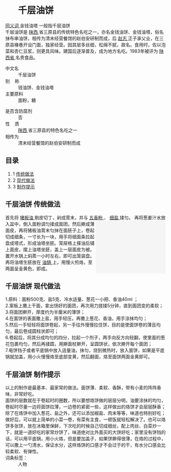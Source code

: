 <div class="main-content">
 <div class="top-tool">
 </div>
 <div style="width:0;height:0;clear:both">
 </div>
 <dl class="lemmaWgt-lemmaTitle lemmaWgt-lemmaTitle-">
  <dd class="lemmaWgt-lemmaTitle-title">
   <h1>
    千层油饼
   </h1>
   <a class="edit-lemma cmn-btn-hover-blue cmn-btn-28 j-edit-link" href="javascript:;">
   </a>
   <a class="lock-lemma" href="javascript:;" nslog-type="10003105" target="_blank" title="锁定">
   </a>
   <a class="lemma-discussion cmn-btn-hover-blue cmn-btn-28 j-discussion-link" href="/planet/talk?lemmaId=5098483" nslog-type="90000102" target="_blank">
   </a>
  </dd>
 </dl>
 <span class="view-tip-panel">
  <a class="viewTip-icon" href="/subview/71844/10028254.htm" target="_blank" title="同义词">
   同义词
  </a>
  <span class="viewTip-fromTitle">
   金钱油塔
  </span>
  一般指千层油饼
 </span>
 <div class="promotion-declaration">
 </div>
 <div class="lemma-summary" label-module="lemmaSummary">
  <div class="para" label-module="para">
   千层油饼是
   <a href="/item/%E9%99%95%E8%A5%BF" target="_blank">
    陕西
   </a>
   省三原县的传统特色名吃之一，亦名金钱油饼、金钱油塔，俗名抹布串油饼，相传为清末经营餐馆的赵伯安研制而成，后
   <a href="/item/%E8%B5%B5%E5%BF%97" target="_blank">
    赵志
   </a>
   正子承父业，在三原县椽巷开设门面，独家经营。因其层多丝细，松绵不腻，故名。食用时，佐以泡菜和杏仁豆浆，则更具风味。建国后逐渐普及，成为地方名吃。1983年被评为
   <a data-lemmaid="19657132" href="/item/%E9%99%95%E8%A5%BF%E7%9C%81/19657132" target="_blank">
    陕西省
   </a>
   名贵食品。
  </div>
 </div>
 <div class="configModuleBanner">
 </div>
 <div class="basic-info cmn-clearfix">
  <dl class="basicInfo-block basicInfo-left">
   <dt class="basicInfo-item name">
    中文名
   </dt>
   <dd class="basicInfo-item value">
    千层油饼
   </dd>
   <dt class="basicInfo-item name">
    别    称
   </dt>
   <dd class="basicInfo-item value">
    钱油饼、金钱油塔
   </dd>
   <dt class="basicInfo-item name">
    主要原料
   </dt>
   <dd class="basicInfo-item value">
    面粉，糖
   </dd>
  </dl>
  <dl class="basicInfo-block basicInfo-right">
   <dt class="basicInfo-item name">
    是否含防腐剂
   </dt>
   <dd class="basicInfo-item value">
    否
   </dd>
   <dt class="basicInfo-item name">
    性    质
   </dt>
   <dd class="basicInfo-item value">
    <a href="/item/%E9%99%95%E8%A5%BF" target="_blank">
     陕西
    </a>
    省三原县的特色名吃之一
   </dd>
   <dt class="basicInfo-item name">
    相传为
   </dt>
   <dd class="basicInfo-item value">
    清末经营餐馆的赵伯安研制而成
   </dd>
  </dl>
 </div>
 <div class="lemmaWgt-lemmaCatalog">
  <div class="lemma-catalog">
   <h2 class="block-title">
    目录
   </h2>
   <div class="catalog-list column-1">
    <ol>
     <li class="level1">
      <span class="index">
       1
      </span>
      <span class="text">
       <a href="#1">
        传统做法
       </a>
      </span>
     </li>
     <li class="level1">
      <span class="index">
       2
      </span>
      <span class="text">
       <a href="#2">
        现代做法
       </a>
      </span>
     </li>
     <li class="level1">
      <span class="index">
       3
      </span>
      <span class="text">
       <a href="#3">
        制作提示
       </a>
      </span>
     </li>
    </ol>
   </div>
  </div>
 </div>
 <div class="anchor-list">
  <a class="lemma-anchor para-title" name="1">
  </a>
  <a class="lemma-anchor" name="sub1003043_1">
  </a>
  <a class="lemma-anchor" name="传统做法">
  </a>
 </div>
 <div class="para-title level-2" label-module="para-title">
  <h2 class="title-text">
   <span class="title-prefix">
    千层油饼
   </span>
   传统做法
  </h2>
  <a class="edit-icon j-edit-link" data-edit-dl="1" href="javascript:;">
  </a>
 </div>
 <div class="para" label-module="para">
  首先将
  <a href="/item/%E7%8C%AA%E6%9D%BF%E6%B2%B9" target="_blank">
   猪板油
  </a>
  剔皮切丁，剁成茸末，并与
  <a href="/item/%E4%BA%94%E9%A6%99%E7%B2%89" target="_blank">
   五香粉
  </a>
  、
  <a href="/item/%E7%BB%86%E7%9B%90" target="_blank">
   细盐
  </a>
  揉匀。
  <div class="lemma-picture text-pic layout-right" style="width:220px; float: right;">
   <a class="image-link" href="/pic/%E5%8D%83%E5%B1%82%E6%B2%B9%E9%A5%BC/5098483/0/b8389b504fc2d562c014dbf0e41190ef76c66c8a?fr=lemma&amp;ct=single" nslog-type="9317" style="width:220px;height:166px;" target="_blank" title="">
    <img alt="" class="lazy-img" data-src="https://bkimg.cdn.bcebos.com/pic/b8389b504fc2d562c014dbf0e41190ef76c66c8a?x-bce-process=image/resize,m_lfit,w_220,h_220,limit_1" src="data:image/png;base64,iVBORw0KGgoAAAANSUhEUgAAAAEAAAABCAMAAAAoyzS7AAAAGXRFWHRTb2Z0d2FyZQBBZG9iZSBJbWFnZVJlYWR5ccllPAAAAAZQTFRF9fX1AAAA0VQI3QAAAAxJREFUeNpiYAAIMAAAAgABT21Z4QAAAABJRU5ErkJggg==" style="width:220px;height:166px;"/>
   </a>
  </div>
  再将葱姜汁水放入盆中，倒入面粉调匀揉成面团，然后擀成薄面皮，再将猪板油茸末匀抹在面胚子上，卷起切成细条，一寸长为一块，用手将细面条拉起盘成塔式，形成油塔坐胚。笼屉格上搽油后铺上面皮，摆上油塔坐胚，盖上一层面皮为被。置开水锅上焖蒸一小时左右，即可出笼装盘。再将油塔生胚放在
  <a href="/item/%E6%B2%B9%E9%94%85" target="_blank">
   油锅
  </a>
  上，用慢火煎烙，至两面呈金黄色，即成。
 </div>
 <div class="anchor-list">
  <a class="lemma-anchor para-title" name="2">
  </a>
  <a class="lemma-anchor" name="sub1003043_2">
  </a>
  <a class="lemma-anchor" name="现代做法">
  </a>
 </div>
 <div class="para-title level-2" label-module="para-title">
  <h2 class="title-text">
   <span class="title-prefix">
    千层油饼
   </span>
   现代做法
  </h2>
  <a class="edit-icon j-edit-link" data-edit-dl="2" href="javascript:;">
  </a>
 </div>
 <div class="para" label-module="para">
  1.原料：面粉500克、盐5克、冷水适量、葱花一小把、香油40ml ；
 </div>
 <div class="para" label-module="para">
  2.案板上撒上干面，拿出饧好的面团，再次用力搓揉5分钟，直到面团变的柔软；
 </div>
 <div class="para" label-module="para">
  3.将面团擀开，厚度约为半厘米的薄饼；
 </div>
 <div class="para" label-module="para">
  4.在面饼的表面撒上盐，用手轻压，再撒上葱花、香油，用手涂抹均匀；
 </div>
 <div class="para" label-module="para">
  5.然后一手轻轻将面饼卷起，另一手往外慢慢拉住饼，目的是使面饼卷的薄且均匀，最后卷成圆柱状即可；
 </div>
 <div class="para" label-module="para">
  6.卷起后，将其分成均匀的四分，拉起一个剂子，两手向反方向轻翻，使里面的葱花包裹均匀，然后再揉圆，用擀面杖擀开，呈圆饼状，依次擀开每个面团；
 </div>
 <div class="para" label-module="para">
  7.电饼铛子或者平底锅中放入适量油，抹匀，烧到微热时，放入面饼，如果是平底锅就加盖，用小火慢慢烙至底部变黄，然后翻面，烙至面饼两面金黄即可。
 </div>
 <div class="anchor-list">
  <a class="lemma-anchor para-title" name="3">
  </a>
  <a class="lemma-anchor" name="sub1003043_3">
  </a>
  <a class="lemma-anchor" name="制作提示">
  </a>
 </div>
 <div class="para-title level-2" label-module="para-title">
  <h2 class="title-text">
   <span class="title-prefix">
    千层油饼
   </span>
   制作提示
  </h2>
  <a class="edit-icon j-edit-link" data-edit-dl="3" href="javascript:;">
  </a>
 </div>
 <div class="para" label-module="para">
  以上的制作是最基本、最家常的做法。面饼薄、柔软、香酥，带有小麦的阵阵香味，非常好吃。
 </div>
 <div class="para" label-module="para">
  面饼的层数就在于卷起时的圈数，所以要想烙饼做的层层分明，油要涂抹的均匀，卷起时尽量一边将面饼拉薄，一边卷的紧密一些，这样做出的烙饼才会层层酥香；除了在烙饼中加入葱花、盐之外，还可以添加椒盐、肉末等等，味道也特别好吃；做好后，可以就上简单的小菜一卷，有菜有主食，一顿饭就轻松解决了。也可以烙饼多张饼，放在冰箱里保鲜，下次吃的时候自己切成细丝，配上肉丝、白菜炒一下，就是一道好吃的家常炒饼了，味道绝对比外面买的大饼好吃；家里没有饼铛的话，可以用平底锅，用小火烙，但是要加盖子，如果饼擀得很薄，在烙的过程中，可以撒上一勺清水，保证水分，这样烙饼的口感才不会过于的干，有水分口感会比较柔软、有弹性。
 </div>
 <div id="open-tag">
  <div class="open-tag-title">
   词条标签：
  </div>
  <dd id="open-tag-item">
   <span class="taglist">
    人物
   </span>
  </dd>
  <div class="open-tag-collapse" id="open-tag-collapse">
  </div>
 </div>
 <div class="clear">
 </div>
</div>
